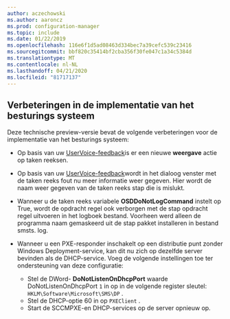 ```yaml
---
author: aczechowski
ms.author: aaroncz
ms.prod: configuration-manager
ms.topic: include
ms.date: 01/22/2019
ms.openlocfilehash: 116e6f1d5ad08463d334bec7a39cefc539c23416
ms.sourcegitcommit: bbf820c35414bf2cba356f30fe047c1a34c5384d
ms.translationtype: MT
ms.contentlocale: nl-NL
ms.lasthandoff: 04/21/2020
ms.locfileid: "81717137"
---
```

## <a name="improvements-to-os-deployment"></a><a name="bkmk_osd"></a>Verbeteringen in de implementatie van het besturings systeem
<!--3633146,3641475,3654172,3734270-->

Deze technische preview-versie bevat de volgende verbeteringen voor de implementatie van het besturings systeem:

- Op basis van uw [UserVoice-feedback](https://configurationmanager.uservoice.com/forums/300492-ideas/suggestions/20361052-task-sequence-view-only-option)is er een nieuwe **weergave** actie op taken reeksen. <!--3633146-->  

- Op basis van uw [UserVoice-feedback](https://configurationmanager.uservoice.com/forums/300492-ideas/suggestions/13880781-task-sequence-error-dialog-box-needs-to-show-step)wordt in het dialoog venster met de taken reeks fout nu meer informatie weer gegeven. Hier wordt de naam weer gegeven van de taken reeks stap die is mislukt. <!--3641475-->  

- Wanneer u de taken reeks variabele **OSDDoNotLogCommand** instelt op True, wordt de opdracht regel ook verborgen met de stap opdracht regel uitvoeren in het logboek bestand. Voorheen werd alleen de programma naam gemaskeerd uit de stap pakket installeren in bestand smsts. log.<!--3654172-->  

- Wanneer u een PXE-responder inschakelt op een distributie punt zonder Windows Deployment-service, kan dit nu zich op dezelfde server bevinden als de DHCP-service. Voeg de volgende instellingen toe ter ondersteuning van deze configuratie:<!--3734270-->  
    - Stel de DWord- **DoNotListenOnDhcpPort** waarde DoNotListenOnDhcpPort `1` in op in de volgende register sleutel: `HKLM\Software\Microsoft\SMS\DP` . 
    - Stel de DHCP-optie 60 in op `PXEClient` .  
    - Start de SCCMPXE-en DHCP-services op de server opnieuw op.  

